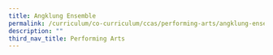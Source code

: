 ```yaml
---
title: Angklung Ensemble
permalink: /curriculum/co-curriculum/ccas/performing-arts/angklung-ensemble/
description: ""
third_nav_title: Performing Arts
---
```

